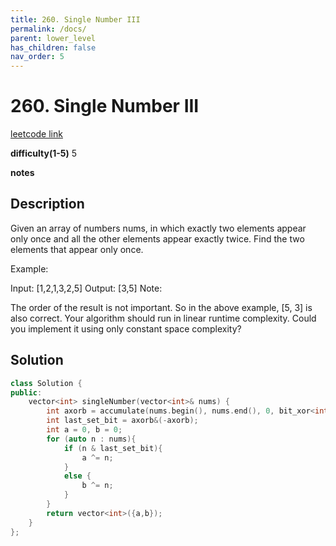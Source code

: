 ```yaml
---
title: 260. Single Number III
permalink: /docs/
parent: lower_level
has_children: false
nav_order: 5
---
```

# 260. Single Number III
[leetcode link](https://leetcode.com/problems/single-number-iii/)

**difficulty(1-5)** 
5

**notes**   


## Description
Given an array of numbers nums, in which exactly two elements appear only once and all the other elements appear exactly twice. Find the two elements that appear only once.

Example:

Input:  [1,2,1,3,2,5]
Output: [3,5]
Note:

The order of the result is not important. So in the above example, [5, 3] is also correct.
Your algorithm should run in linear runtime complexity. Could you implement it using only constant space complexity?


## Solution
```c++
class Solution {
public:
    vector<int> singleNumber(vector<int>& nums) {
        int axorb = accumulate(nums.begin(), nums.end(), 0, bit_xor<int>());
        int last_set_bit = axorb&(-axorb);
        int a = 0, b = 0;
        for (auto n : nums){
            if (n & last_set_bit){
                a ^= n;
            }
            else {
                b ^= n;
            }
        }
        return vector<int>({a,b});
    }
};
```

<!-- 
Default label
{: .label }

Blue label
{: .label .label-blue }

Stable
{: .label .label-green }

New release
{: .label .label-purple }

Coming soon
{: .label .label-yellow }

Deprecated
{: .label .label-red } -->
